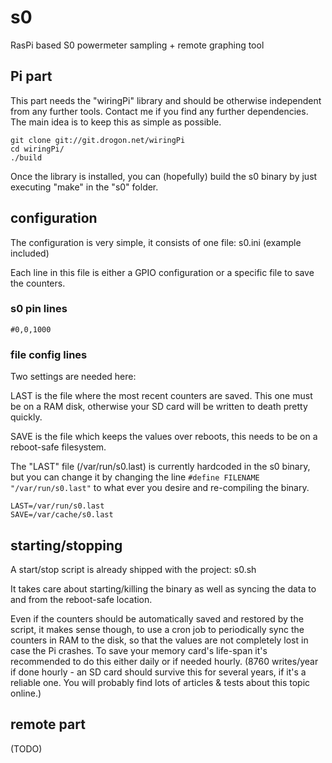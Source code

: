 # s0
RasPi based S0 powermeter sampling + remote graphing tool

## Pi part
This part needs the "wiringPi" library and should be otherwise independent from any further tools.
Contact me if you find any further dependencies.
The main idea is to keep this as simple as possible.

```
git clone git://git.drogon.net/wiringPi
cd wiringPi/
./build
```

Once the library is installed, you can (hopefully) build the s0 binary by just executing "make" in the "s0" folder.

## configuration
The configuration is very simple, it consists of one file:  s0.ini (example included)

Each line in this file is either a GPIO configuration or a specific file to save the counters.

### s0 pin lines
```
#0,0,1000
```

### file config lines
Two settings are needed here:

LAST is the file where the most recent counters are saved. This one must be on a RAM disk, otherwise your SD card will be written to death pretty quickly.

SAVE is the file which keeps the values over reboots, this needs to be on a reboot-safe filesystem.

The "LAST" file (/var/run/s0.last) is currently hardcoded in the s0 binary, but you can change it by changing the line ```#define FILENAME "/var/run/s0.last"``` to what ever you desire and re-compiling the binary.

```
LAST=/var/run/s0.last
SAVE=/var/cache/s0.last
```

## starting/stopping
A start/stop script is already shipped with the project: s0.sh

It takes care about starting/killing the binary as well as syncing the data to and from the reboot-safe location.

Even if the counters should be automatically saved and restored by the script, it makes sense though, to use a cron job to periodically sync the counters in RAM to the disk, so that the values are not completely lost in case the Pi crashes. To save your memory card's life-span it's recommended to do this either daily or if needed hourly. (8760 writes/year if done hourly - an SD card should survive this for several years, if it's a reliable one. You will probably find lots of articles & tests about this topic online.)


## remote part
(TODO)
